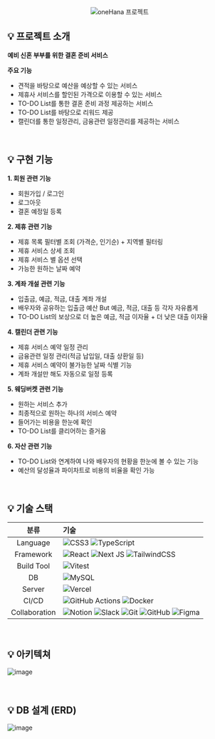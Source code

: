 <p align="center">
  <img
    src="https://github.com/user-attachments/assets/cc87fb84-c98d-4ece-afbb-b68ffc9950f3?raw=true"
    alt="oneHana 프로젝트"
  />
</p>

## 💡 **프로젝트 소개**
**예비 신혼 부부를 위한 결혼 준비 서비스** <br>

**주요 기능**
- 견적을 바탕으로 예산을 예상할 수 있는 서비스
- 제휴사 서비스를 할인된 가격으로 이용할 수 있는 서비스
- TO-DO List를 통한 결혼 준비 과정 제공하는 서비스
- TO-DO List를 바탕으로 리워드 제공
- 캘린더를 통한 일정관리, 금융관련 일정관리를 제공하는 서비스

<br>

## 💡 구현 기능

**1. 회원 관련 기능**
- 회원가입 / 로그인
- 로그아웃
- 결혼 예정일 등록

**2. 제휴 관련 기능**
   - 제휴 목록 필터별 조회 (가격순, 인기순) + 지역별 필터링
   - 제휴 서비스 상세 조회
   - 제휴 서비스 별 옵션 선택
   - 가능한 원하는 날짜 예약

**3. 계좌 개설 관련 기능**
   - 입출금, 예금, 적금, 대출 계좌 개설
   - 배우자와 공유하는 입출금 예산 But 예금, 적금, 대출 등 각자 자유롭게
   - TO-DO List의 보상으로 더 높은 예금, 적금 이자율 + 더 낮은 대출 이자율

**4. 캘린더 관련 기능**
   - 제휴 서비스 예약 일정 관리
   - 금융관련 일정 관리(적금 납입일, 대출 상환일 등)
   - 제휴 서비스 예약이 불가능한 날짜 식별 기능
   - 계좌 개설만 해도 자동으로 일정 등록

**5. 웨딩버켓 관련 기능**
   - 원하는 서비스 추가
   - 최종적으로 원하는 하나의 서비스 예약
   - 들어가는 비용을 한눈에 확인
   - TO-DO List를 클리어하는 즐거움

**6. 자산 관련 기능**
   - TO-DO List와 연계하여 나와 배우자의 현황을 한눈에 볼 수 있는 기능
   - 예산의 달성율과 파이차트로 비용의 비율을 확인 가능

<br>


## 💡 기술 스택
|분류|기술|
| :-: |:- |
|Language| ![CSS3](https://img.shields.io/badge/css3-%231572B6.svg?style=for-the-badge&logo=css3&logoColor=white) ![TypeScript](https://img.shields.io/badge/typescript-%23007ACC.svg?style=for-the-badge&logo=typescript&logoColor=white)  |
|Framework| ![React](https://img.shields.io/badge/react-%2320232a.svg?style=for-the-badge&logo=react&logoColor=%2361DAFB) ![Next JS](https://img.shields.io/badge/Next-black?style=for-the-badge&logo=next.js&logoColor=white) ![TailwindCSS](https://img.shields.io/badge/tailwindcss-%2338B2AC.svg?style=for-the-badge&logo=tailwind-css&logoColor=white)  |
|Build Tool| ![Vitest](https://img.shields.io/badge/-Vitest-252529?style=for-the-badge&logo=vitest&logoColor=FCC72B) |
|DB| ![MySQL](https://img.shields.io/badge/mysql-4479A1.svg?style=for-the-badge&logo=mysql&logoColor=white) |
|Server| ![Vercel](https://img.shields.io/badge/vercel-%23000000.svg?style=for-the-badge&logo=vercel&logoColor=white) |
|CI/CD| ![GitHub Actions](https://img.shields.io/badge/github%20actions-%232671E5.svg?style=for-the-badge&logo=githubactions&logoColor=white) ![Docker](https://img.shields.io/badge/docker-%230db7ed.svg?style=for-the-badge&logo=docker&logoColor=white) |
|Collaboration| ![Notion](https://img.shields.io/badge/Notion-%23000000.svg?style=for-the-badge&logo=notion&logoColor=white) ![Slack](https://img.shields.io/badge/Slack-4A154B?style=for-the-badge&logo=slack&logoColor=white) ![Git](https://img.shields.io/badge/git-%23F05033.svg?style=for-the-badge&logo=git&logoColor=white) ![GitHub](https://img.shields.io/badge/github-%23121011.svg?style=for-the-badge&logo=github&logoColor=white) ![Figma](https://img.shields.io/badge/figma-%23F24E1E.svg?style=for-the-badge&logo=figma&logoColor=white) |

<br>


## 💡 **아키텍쳐**
![image](https://github.com/user-attachments/assets/5c8bfd83-5278-4db1-be48-c43b677456c7)

<br>

## 💡 **DB 설계 (ERD)**
![image](https://github.com/user-attachments/assets/1c0545d1-3521-48c5-a326-8d254e32d2c5)
